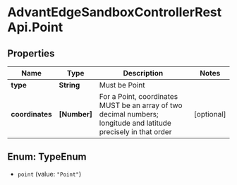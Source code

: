# AdvantEdgeSandboxControllerRestApi.Point

## Properties
Name | Type | Description | Notes
------------ | ------------- | ------------- | -------------
**type** | **String** | Must be Point | 
**coordinates** | **[Number]** | For a Point, coordinates MUST be an array of two decimal numbers; longitude and latitude precisely in that order | [optional] 


<a name="TypeEnum"></a>
## Enum: TypeEnum


* `point` (value: `"Point"`)




